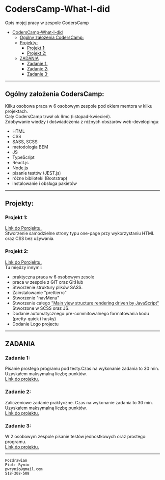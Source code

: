# CodersCamp-What-I-did
Opis mojej pracy w zespole CodersCamp

- [CodersCamp-What-I-did](#coderscamp-what-i-did)
  - [Ogólny założenia CodersCamp:](#ogólny-założenia-coderscamp)
  - [Projekty:](#projekty)
    - [Projekt 1:](#projekt-1)
    - [Projekt 2:](#projekt-2)
  - [ZADANIA](#zadania)
    - [Zadanie 1:](#zadanie-1)
    - [Zadanie 2:](#zadanie-2)
    - [Zadanie 3:](#zadanie-3)

---

## Ogólny założenia CodersCamp:
Kilku osobowa praca w 6 osobowym zespole pod okiem mentora w kilku projektach.\
Cały CodersCamp trwał ok 6mc (listopad-kwiecień).\
Zdobywanie wiedzy i doświadczenia z różnych obszarów web-developingu:
- HTML
- CSS
- SASS, SCSS
- metodologia BEM
- JS
- TypeScript 
- React.js
- Node.js
- pisanie testów (JEST.js)
- różne biblioteki (Bootstrap)
- instalowanie i obsługa pakietów

---

## Projekty:

### Projekt 1:
[Link do Porojektu.](https://github.com/PiotrWR/CodersCamp2020.Project.HTML-CSS.BusinessCard)\
Stworzenie samodzielne strony typu one-page przy wykorzystaniu HTML oraz CSS bez używania.

### Projekt 2:
[Link do Porojektu.](https://github.com/nowakprojects/CodersCamp2020.Project.JavaScript.StarWarsQuiz)\
Tu między innymi:
- praktyczna praca w 6 osobowym zesole
- praca w zespole z GIT oraz GitHub
- Stworzenie struktury plików SASS.
- Zainstalowanie "prettierrc"
- Stworzenie "navMenu"
- Stworzenie całego ["Main view structure rendering driven by JavaScript"](https://github.com/nowakprojects/CodersCamp2020.Project.JavaScript.StarWarsQuiz/commit/440bcbd42f62958cf39a29d79507fd1e2a8aea31) Stworzone w SCSS oraz JS.
- Dodanie automatycznego pre-commitowalnego formatowania kodu (pretty-quick i husky)
- Dodanie Logo projectu

---

## ZADANIA
### Zadanie 1:
Pisanie prostego programu pod testy.Czas na wykonanie zadania to 30 min. Uzyskałem maksymalną liczbę punktów. \
[Link do projektu.](https://github.com/CodersCampClassroom/przykladowe-dzial-ii-wykryj-oszusta-PiotrWR)

### Zadanie 2:
Zaliczeniowe zadanie praktyczne. Czas na wykonanie zadania to 30 min. Uzyskałem maksymalną liczbę punktów.\
[Link do projektu.](https://github.com/CodersCampClassroom/dzial-ii-plec-z-numeru-pesel-PiotrWR)

### Zadanie 3:
W 2 osobowym zespole pisanie testów jednostkowych oraz prostego programu.\
[Link do projektu.](https://github.com/PiotrWR/medicine-dose-kata-js--our-solution)

---

```
Pozdrawiam
Piotr Rynio
pwrynio@gmail.com
518-308-508
```
